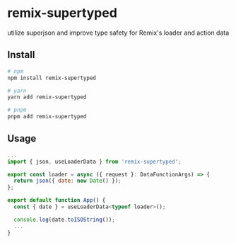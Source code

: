 # remix-supertyped

utilize superjson and improve type safety for Remix's loader and action data

## Install

```sh
# npm
npm install remix-supertyped

# yarn
yarn add remix-supertyped

# pnpm
pnpm add remix-supertyped
```

## Usage

```jsx
...
import { json, useLoaderData } from 'remix-supertyped';

export const loader = async ({ request }: DataFunctionArgs) => {
  return json({ date: new Date() });
};

export default function App() {
  const { date } = useLoaderData<typeof loader>();

  console.log(date.toISOString());
  ...
}
```
